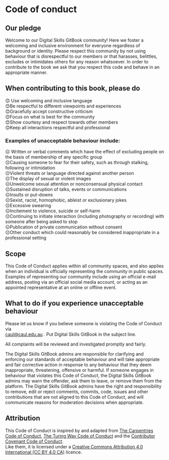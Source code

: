 # Code of conduct

## Our pledge

Welcome to our Digital Skills GitBook community! Here we foster a welcoming and inclusive environment for everyone regardless of background or identity. Please respect this community by not using behaviour that is disrespectful to our members or that harasses, belittles, excludes or intimidates others for any reason whatsoever. In order to contribute to the book we ask that you respect this code and behave in an appropriate manner.

## When contributing to this book, please do

 😊 Use welcoming and inclusive language  
 😊Be respectful to different viewpoints and experiences  
 😊Gracefully accept constructive criticism  
 😊Focus on what is best for the community  
 😊Show courtesy and respect towards other members  
 😊Keep all interactions respectful and professional

### Examples of unacceptable behaviour include:

 ☹ Written or verbal comments which have the effect of excluding people on the basis of membership of any specific group  
 ☹Causing someone to fear for their safety, such as through stalking, following or intimidation  
 ☹Violent threats or language directed against another person  
 ☹The display of sexual or violent images  
 ☹Unwelcome sexual attention or nonconsensual physical contact  
 ☹Sustained disruption of talks, events or communications  
 ☹Insults or put-downs  
 ☹Sexist, racist, homophobic, ableist or exclusionary jokes  
 ☹Excessive swearing  
 ☹Incitement to violence, suicide or self-harm  
 ☹Continuing to initiate interaction \(including photography or recording\) with someone after being asked to stop  
 ☹Publication of private communication without consent  
 ☹Other conduct which could reasonably be considered inappropriate in a professional setting

## Scope

This Code of Conduct applies within all community spaces, and also applies when an individual is officially representing the community in public spaces. Examples of representing our community include using an official e-mail address, posting via an official social media account, or acting as an appointed representative at an online or offline event.

## What to do if you experience unacceptable behaviour

Please let us know if you believe someone is violating the Code of Conduct via  
[caul@caul.edu.au](mailto:caul@caul.edu.au) .  Put Digital Skills GitBook in the subject line.

All complaints will be reviewed and investigated promptly and fairly.

The Digital Skills GitBook admins are responsible for clarifying and enforcing our standards of acceptable behaviour and will take appropriate and fair corrective action in response to any behaviour that they deem inappropriate, threatening, offensive or harmful. If someone engages in behaviour that violates this Code of Conduct, the Digital Skills GitBook admins may warn the offender, ask them to leave, or remove them from the platform. The Digital Skills GitBook admins have the right and responsibility to remove, edit or reject comments, commits, code, issues and other contributions that are not aligned to this Code of Conduct, and will communicate reasons for moderation decisions when appropriate.

## Attribution

This Code of Conduct is inspired by and adapted from [The Carpentries Code of Conduct](https://docs.carpentries.org/topic_folders/policies/code-of-conduct.html), [The Turing Way Code of Conduct](https://the-turing-way.netlify.app/community-handbook/coc.html) and the [Contributor Covenant Code of Conduct](https://www.contributor-covenant.org/version/2/0/code_of_conduct.html).  
Like them, it is licensed under a [Creative Commons Attribution 4.0 International \(CC BY 4.0 CA\)](https://creativecommons.org/licenses/by/4.0/) licence.
